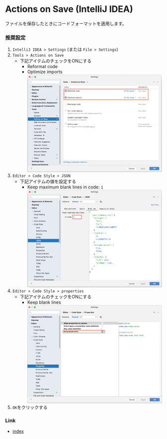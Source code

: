 # Actions on Save (IntelliJ IDEA)

ファイルを保存したときにコードフォーマットを適用します。

### 推奨設定

1. `IntelliJ IDEA > Settings` (または `File > Settings`)
2. `Tools > Actions on Save`
    - 下記アイテムのチェックをONにする
        - Reformat code
        - Optimize imports
          <br>![](../basic/_images/actions_on_save_1.png)
4. `Editor > Code Style > JSON`
    - 下記アイテムの値を設定する
        - Keep maximum blank lines in code: `1`
          <br>![](../basic/_images/actions_on_save_2.png)
5. `Editor > Code Style > properties`
    - 下記アイテムのチェックをONにする
        - Keep blank lines
          <br>![](../basic/_images/actions_on_save_3.png)
6. `OK`をクリックする

### Link

- [index](../index_ja.md)

